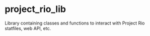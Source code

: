 # project_rio_lib
Library containing classes and functions to interact with Project Rio statfiles, web API, etc.
